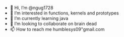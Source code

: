 - 👋 Hi, I’m @ngug1728
- 👀 I’m interested in functions, kernels and prototypes
- 🌱 I’m currently learning java
- 💞️ I’m looking to collaborate on brain dead
- 📫 How to reach me humblesys09"gmail.com

<!---
ngug1728/ngug1728 is a ✨ special ✨ repository because its `README.md` (this file) appears on your GitHub profile.
You can click the Preview link to take a look at your changes.
--->
